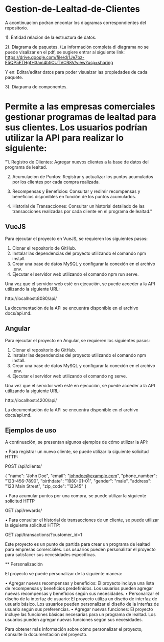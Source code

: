 # Gestion-de-Lealtad-de-Clientes

A acontinuacion podran encontar los diagramas correspondientes del repositorio.

1). Entidad relacion de la estructura de datos.

2). Diagrama de paquetes. (La información completa dl diagrama  no se puede visalizar en el pdf, se sugiere entrar al siguiente link: https://drive.google.com/file/d/1Je7bz-F5QP5ETHgfH3am4btjCUTVCR8V/view?usp=sharing

Y en: Editar/editar datos para poder visualzar las propiedades de cada paquete.

3). Diagrama de componentes.


# Permite a las empresas comerciales gestionar programas de lealtad para sus clientes. Los usuarios podrían utilizar la API para realizar lo siguiente:
"1. Registro de Clientes: Agregar nuevos clientes a la base de datos del programa de lealtad.

2. Acumulación de Puntos: Registrar y actualizar los puntos acumulados por los clientes por cada compra realizada.

3. Recompensas y Beneficios: Consultar y redimir recompensas y beneficios disponibles en función de los puntos acumulados.

4. Historial de Transacciones: Consultar un historial detallado de las transacciones realizadas por cada cliente en el programa de lealtad."


## VueJS

Para ejecutar el proyecto en VueJS, se requieren los siguientes pasos:
1.	Clonar el repositorio de GitHub.
2.	Instalar las dependencias del proyecto utilizando el comando npm install.
3.	Crear una base de datos MySQL y configurar la conexión en el archivo .env.
4.	Ejecutar el servidor web utilizando el comando npm run serve.

Una vez que el servidor web esté en ejecución, se puede acceder a la API utilizando la siguiente URL:

http://localhost:8080/api/

La documentación de la API se encuentra disponible en el archivo docs/api.md.

## Angular

Para ejecutar el proyecto en Angular, se requieren los siguientes pasos:

1.	Clonar el repositorio de GitHub.
2.	Instalar las dependencias del proyecto utilizando el comando npm install.
3.	Crear una base de datos MySQL y configurar la conexión en el archivo .env.
4.	Ejecutar el servidor web utilizando el comando ng serve.

Una vez que el servidor web esté en ejecución, se puede acceder a la API utilizando la siguiente URL:

http://localhost:4200/api/

La documentación de la API se encuentra disponible en el archivo docs/api.md.

## Ejemplos de uso

A continuación, se presentan algunos ejemplos de cómo utilizar la API:

• Para registrar un nuevo cliente, se puede utilizar la siguiente solicitud HTTP:

POST /api/clients/

{
  "name": "John Doe",
  "email": "johndoe@example.com",
  "phone_number": "123-456-7890",
  "birthdate": "1980-01-01",
  "gender": "male",
  "address": "123 Main Street",
  "zip_code": "12345"
}

•	Para acumular puntos por una compra, se puede utilizar la siguiente solicitud HTTP

GET /api/rewards/

•	Para consultar el historial de transacciones de un cliente, se puede utilizar la siguiente solicitud HTTP:

GET /api/transactions/?customer_id=1

Este proyecto es un punto de partida para crear un programa de lealtad para empresas comerciales. Los usuarios pueden personalizar el proyecto para satisfacer sus necesidades específicas.

** Personalización

El proyecto se puede personalizar de la siguiente manera:

•	Agregar nuevas recompensas y beneficios: El proyecto incluye una lista de recompensas y beneficios predefinidos. Los usuarios pueden agregar nuevas recompensas y beneficios según sus necesidades.
•	Personalizar el diseño de la interfaz de usuario: El proyecto utiliza un diseño de interfaz de usuario básico. Los usuarios pueden personalizar el diseño de la interfaz de usuario según sus preferencias.
•	Agregar nuevas funciones: El proyecto incluye las funciones básicas necesarias para un programa de lealtad. Los usuarios pueden agregar nuevas funciones según sus necesidades.

Para obtener más información sobre cómo personalizar el proyecto, consulte la documentación del proyecto.


